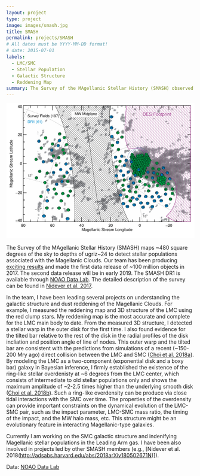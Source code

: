 ```yaml
---
layout: project
type: project
image: images/smash.jpg
title: SMASH
permalink: projects/SMASH
# All dates must be YYYY-MM-DD format!
# date: 2015-07-01
labels:
  - LMC/SMC
  - Stellar Population
  - Galactic Structure
  - Reddening Map
summary: The Survey of the MAgellanic Stellar History (SMASH) observed the Magellanic System with DECam in ugriz to resolve individual stars. 
---
```


<img class="ui medium right floated rounded image" src="../images/smash.jpg">

The Survey of the MAgellanic Stellar History (SMASH) maps ~480 square degrees of the sky to depths of ugriz~24 to detect stellar populations associated with the Magellanic Clouds. Our team has been producing [exciting results](https://datalab.noao.edu/smash/results.php) and made the first data release of ~100 million objects in 2017. The second data release will be in early 2019. The SMASH DR1 is available through [NOAO Data Lab](https://datalab.noao.edu/smash/smash.php). The detailed description of the survey can be found in [Nidever et al. 2017](http://adsabs.harvard.edu/abs/2017AJ....154..199N).  

In the team, I have been leading several projects on understanding the galactic structure and dust reddening of the Magellanic Clouds. For example, I measured the reddening map and 3D structure of the LMC using the red clump stars. My reddening map is the most accurate and complete for the LMC main body to date. From the measured 3D structure, I detected a stellar warp in the outer disk for the first time. I also found evidence for the tilted bar relative to the rest of the disk in the radial profiles of the disk incliation and position angle of line of nodes. This outer warp and the tilted bar are consistent with the predictions from simulations of a recent (~150-200 Mry ago) direct collision between the LMC and SMC ([Choi et al. 2018a](http://adsabs.harvard.edu/abs/2018ApJ...866...90C)). By modeling the LMC as a two-component (exponential disk and a boxy bar) galaxy in Bayesian inference, I firmly established the existence of the ring-like stellar overdenisty at ~6 degrees from the LMC center, which consists of intermediate to old stellar populations only and shows the maximum amplitude of ~2-2.5 times higher than the underlying smooth disk ([Choi et al. 2018b](http://adsabs.harvard.edu/abs/2018arXiv180500481C)). Such a ring-like overdensity can be produce via close tidal interactions with the SMC over time. The properties of the overdensity can provide important constraints on the dynamical evolution of the LMC-SMC pair, such as the impact parameter, LMC-SMC mass ratio, the timing of the impact, and the MW halo mass, etc. This structure might be an evolutionary feature in interacting Magellanic-type galaxies.      

Currently I am working on the SMC galactic structure and indenifying Magellanic stellar populations in the Leading Arm gas. I have been also involved in projects led by other SMASH members (e.g., [Nidever et al. 2018(http://adsabs.harvard.edu/abs/2018arXiv180502671N)]). 

 
Data: <a href="https://datalab.noao.edu/smash/smash.php">NOAO Data Lab</a>
